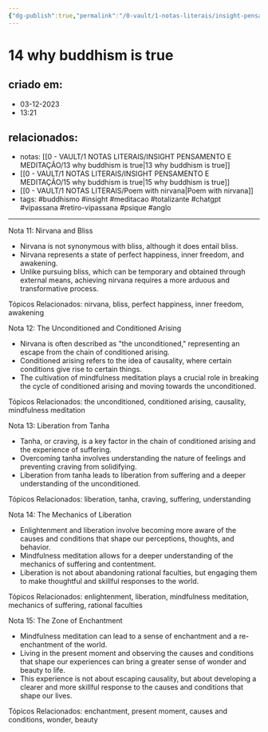 ```yaml
---
{"dg-publish":true,"permalink":"/0-vault/1-notas-literais/insight-pensamento-e-meditacao/14-why-buddhism-is-true/","tags":["buddhismo","insight","meditacao","totalizante","chatgpt","vipassana","retiro-vipassana","psique","anglo"],"dgHomeLink":true,"dgShowLocalGraph":true,"dgShowFileTree":true,"dgEnableSearch":true}
---
```


# 14 why buddhism is true

## criado em: 
- 03-12-2023
- 13:21
## relacionados:
- notas: [[0 - VAULT/1 NOTAS LITERAIS/INSIGHT PENSAMENTO E MEDITAÇÃO/13 why buddhism is true\|13 why buddhism is true]]
- [[0 - VAULT/1 NOTAS LITERAIS/INSIGHT PENSAMENTO E MEDITAÇÃO/15 why buddhism is true\|15 why buddhism is true]]
- [[0 - VAULT/1 NOTAS LITERAIS/Poem with nirvana\|Poem with nirvana]]
- tags: #buddhismo #insight #meditacao #totalizante #chatgpt #vipassana  #retiro-vipassana #psique #anglo 
---

Nota 11: Nirvana and Bliss

- Nirvana is not synonymous with bliss, although it does entail bliss.
- Nirvana represents a state of perfect happiness, inner freedom, and awakening.
- Unlike pursuing bliss, which can be temporary and obtained through external means, achieving nirvana requires a more arduous and transformative process.

Tópicos Relacionados: nirvana, bliss, perfect happiness, inner freedom, awakening

Nota 12: The Unconditioned and Conditioned Arising

- Nirvana is often described as "the unconditioned," representing an escape from the chain of conditioned arising.
- Conditioned arising refers to the idea of causality, where certain conditions give rise to certain things.
- The cultivation of mindfulness meditation plays a crucial role in breaking the cycle of conditioned arising and moving towards the unconditioned.

Tópicos Relacionados: the unconditioned, conditioned arising, causality, mindfulness meditation

Nota 13: Liberation from Tanha

- Tanha, or craving, is a key factor in the chain of conditioned arising and the experience of suffering.
- Overcoming tanha involves understanding the nature of feelings and preventing craving from solidifying.
- Liberation from tanha leads to liberation from suffering and a deeper understanding of the unconditioned.

Tópicos Relacionados: liberation, tanha, craving, suffering, understanding

Nota 14: The Mechanics of Liberation

- Enlightenment and liberation involve becoming more aware of the causes and conditions that shape our perceptions, thoughts, and behavior.
- Mindfulness meditation allows for a deeper understanding of the mechanics of suffering and contentment.
- Liberation is not about abandoning rational faculties, but engaging them to make thoughtful and skillful responses to the world.

Tópicos Relacionados: enlightenment, liberation, mindfulness meditation, mechanics of suffering, rational faculties

Nota 15: The Zone of Enchantment

- Mindfulness meditation can lead to a sense of enchantment and a re-enchantment of the world.
- Living in the present moment and observing the causes and conditions that shape our experiences can bring a greater sense of wonder and beauty to life.
- This experience is not about escaping causality, but about developing a clearer and more skillful response to the causes and conditions that shape our lives.

Tópicos Relacionados: enchantment, present moment, causes and conditions, wonder, beauty